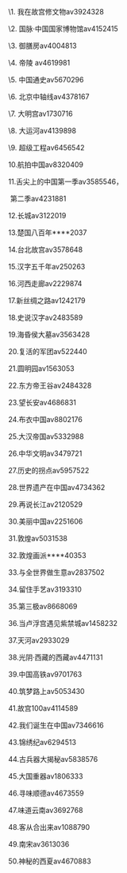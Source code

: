 \1. 我在故宫修文物av3924328

\2. 国脉·中国国家博物馆av4152415

\3. 御膳房av4004813

\4. 帝陵 av4619981

\5. 中国通史av5670296

\6. 北京中轴线av4378167

\7. 大明宫av1730716

\8. 大运河av4139898

\9. 超级工程av6456542

10.航拍中国av8320409

11.舌尖上的中国第一季av3585546，         

​                         第二季av4231881

12.长城av3122019

13.楚国八百年****2037

14.台北故宫av3578648

15.汉字五千年av250263

16.河西走廊av2229874

17.新丝绸之路av1242179

18.史说汉字av2483589

19.海昏侯大墓av3563428

20.复活的军团av522440

21.圆明园av1563053

22.东方帝王谷av2484328

23.望长安av4686831

24.布衣中国av8802176

25.大汉帝国av5332988

26.中华文明av3479721

27.历史的拐点av5957522

28.世界遗产在中国av4734362

29.再说长江av2120529

30.美丽中国av2251606

31.敦煌av5031538

32.敦煌画派****40353

33.与全世界做生意av2837502

34.留住手艺av3193310

35.第三极av8668069 

36.当卢浮宫遇见紫禁城av1458232

37.天河av2933029

38.光阴·西藏的西藏av4471131

39.中国高铁av9701763

40.筑梦路上av5053430

41.故宫100av4114589

42.我们诞生在中国av7346616

43.锦绣纪av6294513

44.古兵器大揭秘av5838576

45.大国重器av1806333

46.寻味顺德av4673559

47.味道云南av3692768

48.客从合出来av1088790

49.南宋av3613036

50.神秘的西夏av4670883